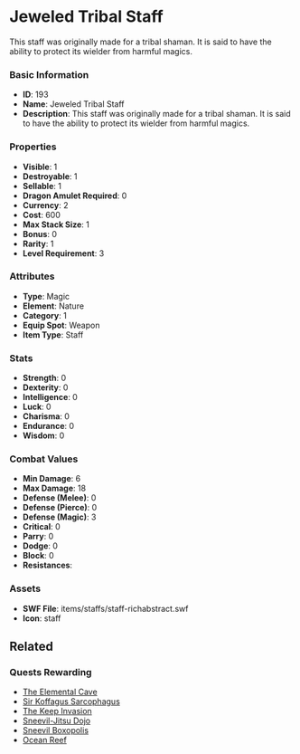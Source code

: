 # Jeweled Tribal Staff

This staff was originally made for a tribal shaman. It is said to have the ability to protect its wielder from harmful magics.

### Basic Information

- **ID**: 193
- **Name**: Jeweled Tribal Staff
- **Description**: This staff was originally made for a tribal shaman. It is said to have the ability to protect its wielder from harmful magics.

### Properties

- **Visible**: 1
- **Destroyable**: 1
- **Sellable**: 1
- **Dragon Amulet Required**: 0
- **Currency**: 2
- **Cost**: 600
- **Max Stack Size**: 1
- **Bonus**: 0
- **Rarity**: 1
- **Level Requirement**: 3

### Attributes

- **Type**: Magic
- **Element**: Nature
- **Category**: 1
- **Equip Spot**: Weapon
- **Item Type**: Staff

### Stats

- **Strength**: 0
- **Dexterity**: 0
- **Intelligence**: 0
- **Luck**: 0
- **Charisma**: 0
- **Endurance**: 0
- **Wisdom**: 0

### Combat Values

- **Min Damage**: 6
- **Max Damage**: 18
- **Defense (Melee)**: 0
- **Defense (Pierce)**: 0
- **Defense (Magic)**: 3
- **Critical**: 0
- **Parry**: 0
- **Dodge**: 0
- **Block**: 0
- **Resistances**: 

### Assets

- **SWF File**: items/staffs/staff-richabstract.swf
- **Icon**: staff

## Related

### Quests Rewarding

- [The Elemental Cave](../quests/8-the-elemental-cave.md)
- [Sir Koffagus Sarcophagus](../quests/58-sir-koffagus-sarcophagus.md)
- [The Keep Invasion](../quests/71-the-keep-invasion.md)
- [Sneevil-Jitsu Dojo](../quests/72-sneevil-jitsu-dojo.md)
- [Sneevil Boxopolis](../quests/73-sneevil-boxopolis.md)
- [Ocean Reef](../quests/633-ocean-reef.md)

